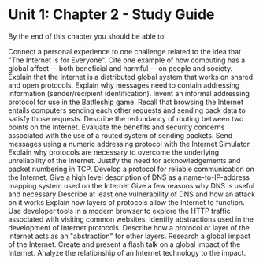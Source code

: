 # Unit 1: Chapter 2 - Study Guide

By the end of this chapter you should be able to:

Connect a personal experience to one challenge related to the idea that "The Internet is for Everyone".
Cite one example of how computing has a global affect -- both beneficial and harmful -- on people and society.
Explain that the Internet is a distributed global system that works on shared and open protocols.
Explain why messages need to contain addressing information (sender/recipient identification).
Invent an informal addressing protocol for use in the Battleship game.
Recall that browsing the Internet entails computers sending each other requests and sending back data to satisfy those requests.
Describe the redundancy of routing between two points on the Internet.
Evaluate the benefits and security concerns associated with the use of a routed system of sending packets.
Send messages using a numeric addressing protocol with the Internet Simulator.
Explain why protocols are necessary to overcome the underlying unreliability of the Internet.
Justify the need for acknowledgements and packet numbering in TCP.
Develop a protocol for reliable communication on the Internet.
Give a high level description of DNS as a name-to-IP-address mapping system used on the Internet
Give a few reasons why DNS is useful and necessary
Describe at least one vulnerability of DNS and how an attack on it works
Explain how layers of protocols allow the Internet to function.
Use developer tools in a modern browser to explore the HTTP traffic associated with visiting common websites.
Identify abstractions used in the development of Internet protocols.
Describe how a protocol or layer of the internet acts as an "abstraction" for other layers.
Research a global impact of the Internet.
Create and present a flash talk on a global impact of the Internet.
Analyze the relationship of an Internet technology to the impact.
